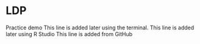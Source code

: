 # LDP
Practice demo
This line is added later using the terminal.
This line is added later using R Studio
This line is added from GitHub
